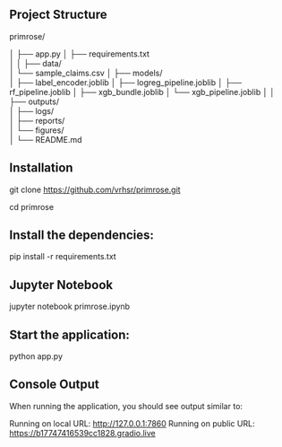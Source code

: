 
## Project Structure


primrose/

│
├── app.py
│
├── requirements.txt         
│
│
├── data/                       
│   └── sample_claims.csv
│
├── models/                   
│   ├── label_encoder.joblib
│   ├── logreg_pipeline.joblib
│   ├── rf_pipeline.joblib
│   ├── xgb_bundle.joblib
│   └── xgb_pipeline.joblib
│
│
├── outputs/                   
│   ├── logs/                 
│   ├── reports/               
│   └── figures/                
│
└── README.md                  

## Installation

git clone https://github.com/vrhsr/primrose.git

cd primrose


## Install the dependencies:

pip install -r requirements.txt

## Jupyter Notebook

jupyter notebook primrose.ipynb

## Start the application:

python app.py

## Console Output

When running the application, you should see output similar to:

Running on local URL:  http://127.0.0.1:7860
Running on public URL: https://b17747416539cc1828.gradio.live
